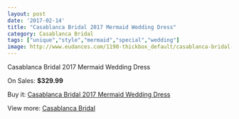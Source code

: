 ```yaml
---
layout: post
date: '2017-02-14'
title: "Casablanca Bridal 2017 Mermaid Wedding Dress"
category: Casablanca Bridal
tags: ["unique","style","mermaid","special","wedding"]
image: http://www.eudances.com/1190-thickbox_default/casablanca-bridal-2017-mermaid-wedding-dress.jpg
---
```

Casablanca Bridal 2017 Mermaid Wedding Dress

On Sales: **$329.99**
<a href="https://www.eudances.com/en/casablanca-bridal/423-casablanca-bridal-2017-mermaid-wedding-dress.html"><amp-img layout="responsive" width="600" height="600" src="//www.eudances.com/1190-thickbox_default/casablanca-bridal-2017-mermaid-wedding-dress.jpg" alt="Casablanca Bridal 2017 Mermaid Wedding Dress 0" /></a>
<a href="https://www.eudances.com/en/casablanca-bridal/423-casablanca-bridal-2017-mermaid-wedding-dress.html"><amp-img layout="responsive" width="600" height="600" src="//www.eudances.com/1192-thickbox_default/casablanca-bridal-2017-mermaid-wedding-dress.jpg" alt="Casablanca Bridal 2017 Mermaid Wedding Dress 1" /></a>
<a href="https://www.eudances.com/en/casablanca-bridal/423-casablanca-bridal-2017-mermaid-wedding-dress.html"><amp-img layout="responsive" width="600" height="600" src="//www.eudances.com/1191-thickbox_default/casablanca-bridal-2017-mermaid-wedding-dress.jpg" alt="Casablanca Bridal 2017 Mermaid Wedding Dress 2" /></a>

Buy it: [Casablanca Bridal 2017 Mermaid Wedding Dress](https://www.eudances.com/en/casablanca-bridal/423-casablanca-bridal-2017-mermaid-wedding-dress.html "Casablanca Bridal 2017 Mermaid Wedding Dress")

View more: [Casablanca Bridal](https://www.eudances.com/en/4-casablanca-bridal "Casablanca Bridal")